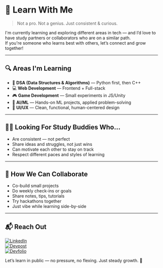 # 🤝 Learn With Me

> Not a pro. Not a genius. Just consistent & curious.

I'm currently learning and exploring different areas in tech — and I’d love to have study partners or collaborators who are on a similar path.  
If you're someone who learns best with others, let’s connect and grow together!

---

## 🔍 Areas I'm Learning

- 🧠 **DSA (Data Structures & Algorithms)** — Python first, then C++  
- 💻 **Web Development** — Frontend + Full-stack  
- 🎮 **Game Development** — Small experiments in JS/Unity  
- 🤖 **AI/ML** — Hands-on ML projects, applied problem-solving  
- 🎨 **UI/UX** — Clean, functional, human-centered design  

---

## 👯‍♀️ Looking For Study Buddies Who...

- Are consistent — not perfect  
- Share ideas and struggles, not just wins  
- Can motivate each other to stay on track  
- Respect different paces and styles of learning 

---

## 🌱 How We Can Collaborate

- Co-build small projects  
- Do weekly check-ins or goals  
- Share notes, tips, tutorials  
- Try hackathons together  
- Just vibe while learning side-by-side

---

## 📬 Reach Out

[![LinkedIn](https://img.shields.io/badge/LinkedIn-%230077B5.svg?logo=linkedin&logoColor=white)](https://www.linkedin.com/in/vaibhavi-srivastava-99a572348/)  
[![Devpost](https://img.shields.io/badge/Devpost-003E54?logo=devpost&logoColor=white)](your-devpost)  
[![Devfolio](https://img.shields.io/badge/Devfolio-0A0A0A?logo=devfolio&logoColor=white)](your-devfolio)

Let’s learn in public — no pressure, no flexing. Just steady growth. 🌱
